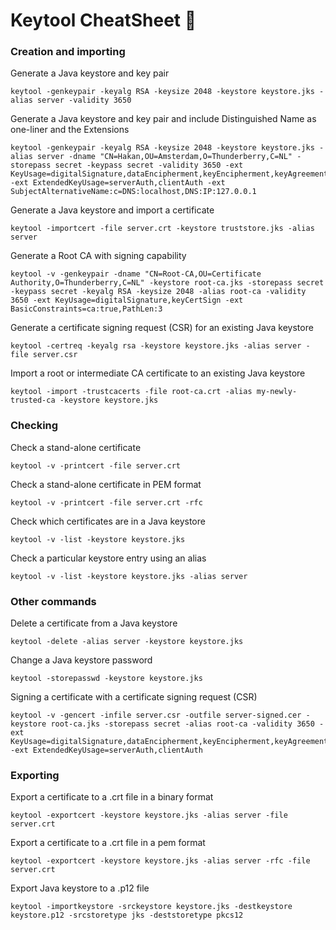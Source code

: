 ﻿# Keytool CheatSheet 🔐

### Creation and importing
Generate a Java keystore and key pair
```
keytool -genkeypair -keyalg RSA -keysize 2048 -keystore keystore.jks -alias server -validity 3650
```

Generate a Java keystore and key pair and include Distinguished Name as one-liner and the Extensions
```
keytool -genkeypair -keyalg RSA -keysize 2048 -keystore keystore.jks -alias server -dname "CN=Hakan,OU=Amsterdam,O=Thunderberry,C=NL" -storepass secret -keypass secret -validity 3650 -ext KeyUsage=digitalSignature,dataEncipherment,keyEncipherment,keyAgreement -ext ExtendedKeyUsage=serverAuth,clientAuth -ext SubjectAlternativeName:c=DNS:localhost,DNS:IP:127.0.0.1
```

Generate a Java keystore and import a certificate
```
keytool -importcert -file server.crt -keystore truststore.jks -alias server
```

Generate a Root CA with signing capability
```
keytool -v -genkeypair -dname "CN=Root-CA,OU=Certificate Authority,O=Thunderberry,C=NL" -keystore root-ca.jks -storepass secret -keypass secret -keyalg RSA -keysize 2048 -alias root-ca -validity 3650 -ext KeyUsage=digitalSignature,keyCertSign -ext BasicConstraints=ca:true,PathLen:3
```

Generate a certificate signing request (CSR) for an existing Java keystore
```
keytool -certreq -keyalg rsa -keystore keystore.jks -alias server -file server.csr
```

Import a root or intermediate CA certificate to an existing Java keystore
```
keytool -import -trustcacerts -file root-ca.crt -alias my-newly-trusted-ca -keystore keystore.jks
```

### Checking
Check a stand-alone certificate
```
keytool -v -printcert -file server.crt
```

Check a stand-alone certificate in PEM format
```
keytool -v -printcert -file server.crt -rfc
```

Check which certificates are in a Java keystore
```
keytool -v -list -keystore keystore.jks
```

Check a particular keystore entry using an alias
```
keytool -v -list -keystore keystore.jks -alias server
```

### Other commands
Delete a certificate from a Java keystore
```
keytool -delete -alias server -keystore keystore.jks
```

Change a Java keystore password
```
keytool -storepasswd -keystore keystore.jks
```

Signing a certificate with a certificate signing request (CSR)
```
keytool -v -gencert -infile server.csr -outfile server-signed.cer -keystore root-ca.jks -storepass secret -alias root-ca -validity 3650 -ext KeyUsage=digitalSignature,dataEncipherment,keyEncipherment,keyAgreement -ext ExtendedKeyUsage=serverAuth,clientAuth
```

### Exporting
Export a certificate to a .crt file in a binary format
```
keytool -exportcert -keystore keystore.jks -alias server -file server.crt
```

Export a certificate to a .crt file in a pem format
```
keytool -exportcert -keystore keystore.jks -alias server -rfc -file server.crt
```

Export Java keystore to a .p12 file
```
keytool -importkeystore -srckeystore keystore.jks -destkeystore keystore.p12 -srcstoretype jks -deststoretype pkcs12
```



